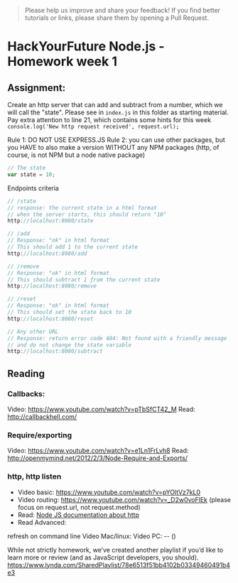 > Please help us improve and share your feedback! If you find better tutorials or links, please share them by opening a Pull Request.

# HackYourFuture Node.js - Homework week 1

## Assignment:
Create an http server that can add and subtract from a number, which we will call the "state". Please see in `index.js` in this folder as starting material. Pay extra attention to line 21, which contains some hints for this week `console.log('New http request received', request.url);`

Rule 1: DO NOT USE EXPRESS.JS
Rule 2: you can use other packages, but you HAVE to also make a version WITHOUT any NPM packages (http, of course, is not NPM but a node native package)
```js
// The state
var state = 10; 
```

Endpoints criteria
```js
// /state 
// response: the current state in a html format 
// when the server starts, this should return "10"
http://localhost:8080/state 

// /add
// Response: "ok" in html format
// This should add 1 to the current state
http://localhost:8080/add

// /remove
// Response: "ok" in html format
// This should subtract 1 ƒrom the current state
http://localhost:8080/remove

// /reset
// Response: "ok" in html format
// This should set the state back to 10
http://localhost:8080/reset

// Any other URL
// Response: return error code 404: Not found with a friendly message
// and do not change the state variable
http://localhost:8080/subtract
```

## Reading
### Callbacks: 
Video: https://www.youtube.com/watch?v=pTbSfCT42_M
Read: http://callbackhell.com/

### Require/exporting
Video: https://www.youtube.com/watch?v=e1Ln1FrLvh8
Read: http://openmymind.net/2012/2/3/Node-Require-and-Exports/

### http, http listen
- Video basic: https://www.youtube.com/watch?v=pYOltVz7kL0
- Video routing: https://www.youtube.com/watch?v=_D2w0voFlEk (please focus on request.url, not request.method)
- Read: [Node JS documentation about http](https://nodejs.org/en/docs/guides/anatomy-of-an-http-transaction/)
- Read Advanced: 

refresh on command line
Video Mac/linux: 
Video PC: -- ()

While not strictly homework, we’ve created another playlist if you’d like to learn more or review (and as JavaScript developers, you should). https://www.lynda.com/SharedPlaylist/78e6513f51bb4102b03349460491b4e3

